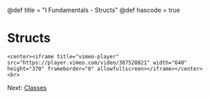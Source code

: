 @def title = "I Fundamentals - Structs"
@def hascode = true

# Structs
~~~
<center><iframe title="vimeo-player" src="https://player.vimeo.com/video/387520821" width="640" height="370" frameborder="0" allowfullscreen></iframe></center>
<br>
~~~

Next: [Classes](../lesson12/)